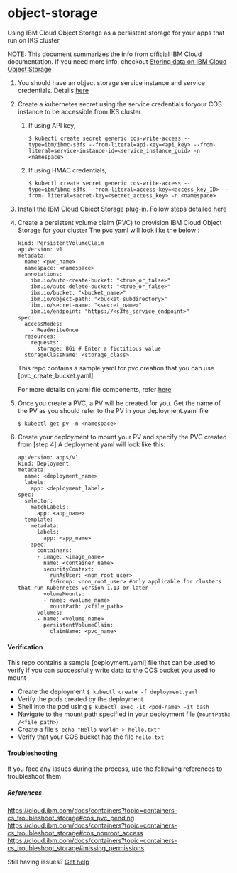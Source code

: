 # object-storage
Using IBM Cloud Object Storage as a persistent storage for your apps that run on IKS cluster

NOTE: This document summarizes the info from official IBM Cloud documentation. If you need more info, checkout [Storing data on IBM Cloud Object Storage](https://cloud.ibm.com/docs/containers?topic=containers-object_storage#add_cos)

1. You should have an object storage service instance and service credentials. Details [here](https://cloud.ibm.com/docs/containers?topic=containers-object_storage#create_cos_service)

2. Create a kubernetes secret using the service credentials foryour COS instance to be accessible from IKS cluster
    1. If using API key,
        ```
        $ kubectl create secret generic cos-write-access --type=ibm/ibmc-s3fs --from-literal=api-key=<api_key> --from-literal=service-instance-id=<service_instance_guid> -n <namespace>
        ```
    2. If using HMAC credentials,
        ```
        $ kubectl create secret generic cos-write-access --type=ibm/ibmc-s3fs --from-literal=access-key=<access_key_ID> --from- literal=secret-key=<secret_access_key> -n <namespace>
        ```
3.  Install the IBM Cloud Object Storage plug-in. Follow steps detailed [here](https://cloud.ibm.com/docs/containers?topic=containers-object_storage#install_cos)

4.  Create a persistent volume claim (PVC) to provision IBM Cloud Object Storage for your cluster
    The pvc yaml will look like the below :
      ```
      kind: PersistentVolumeClaim
      apiVersion: v1
      metadata:
        name: <pvc_name>
        namespace: <namespace>
        annotations:
          ibm.io/auto-create-bucket: "<true_or_false>"
          ibm.io/auto-delete-bucket: "<true_or_false>"
          ibm.io/bucket: "<bucket_name>"
          ibm.io/object-path: "<bucket_subdirectory>"
          ibm.io/secret-name: "<secret_name>"
          ibm.io/endpoint: "https://<s3fs_service_endpoint>"
      spec:
        accessModes:
          - ReadWriteOnce
        resources:
          requests:
            storage: 8Gi # Enter a fictitious value
        storageClassName: <storage_class>
      ```
      This repo contains a sample yaml for pvc creation that you can use [pvc_create_bucket.yaml]
      
      For more details on yaml file components, refer [here](https://cloud.ibm.com/docs/containers?topic=containers-object_storage#add_cos)
    
    
5. Once you create a PVC, a PV will be created for you. Get the name of the PV as you should refer to the PV in your deployment.yaml file
    ```
    $ kubectl get pv -n <namespace>
    ```
6.  Create your deployment to mount your PV and specify the PVC created from [step 4]
    A deployment yaml will look like this:
      ```
      apiVersion: apps/v1
      kind: Deployment
      metadata:
        name: <deployment_name>
        labels:
          app: <deployment_label>
      spec:
        selector:
          matchLabels:
            app: <app_name>
        template:
          metadata:
            labels:
              app: <app_name>
          spec:
            containers:
            - image: <image_name>
              name: <container_name>
              securityContext:
                runAsUser: <non_root_user>
                fsGroup: <non_root_user> #only applicable for clusters that run Kubernetes version 1.13 or later
              volumeMounts:
              - name: <volume_name>
                mountPath: /<file_path>
            volumes:
            - name: <volume_name>
              persistentVolumeClaim:
                claimName: <pvc_name>
      ```

#### Verification ####

This repo contains a sample [deployment.yaml] file that can be used to verify if you can successfully write data to the      COS bucket you used to mount

 - Create the deployment
   ```$ kubectl create -f deployment.yaml```
 - Verify the pods created by the deployment
 - Shell into the pod using
   ```$ kubectl exec -it <pod-name> -it bash```
 - Navigate to the mount path specified in your deployment file (`mountPath: /<file_path>`)
 - Create a file
   ```$ echo "Hello World" > hello.txt"```
 - Verify that your COS bucket has the file `hello.txt`
    
#### Troubleshooting ####
  If you face any issues during the process, use the following references to troubleshoot them
  ##### References #####
  https://cloud.ibm.com/docs/containers?topic=containers-cs_troubleshoot_storage#cos_pvc_pending
  https://cloud.ibm.com/docs/containers?topic=containers-cs_troubleshoot_storage#cos_nonroot_access
  https://cloud.ibm.com/docs/containers?topic=containers-cs_troubleshoot_storage#missing_permissions
  
Still having issues? [Get help](https://cloud.ibm.com/docs/containers?topic=containers-cs_troubleshoot_storage#storage_getting_help)
  
